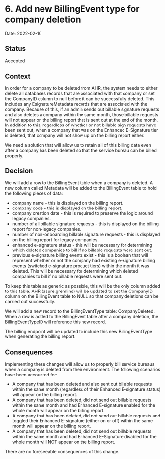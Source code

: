 # 6. Add new BillingEvent type for company deletion

Date: 2022-02-10

## Status

Accepted

## Context

In order for a company to be deleted from AHR, the system needs to either delete all databases records that are associated with that company or set the CompanyID column to null before it can be successfully deleted. This includes any EsignatureMetadata records that are associated with the company. Because of this, if an admin sends out billable signature requests and also deletes a company within the same month, those billable requests will not appear on the billing report that is sent out at the end of the month. In addition to this, regardless of whether or not billable sign requests have been sent out, when a company that was on the Enhanced E-Signature tier is deleted, that company will not show up on the billing report either.

We need a solution that will allow us to retain all of this billing data even after a company has been deleted so that the service bureau can be billed properly.

## Decision

We will add a row to the BillingEvent table when a company is deleted. A new column called Metadata will be added to the BillingEvent table to hold the following pieces of data:

* company name - this is displayed on the billing report.
* company code - this is displayed on the billing report.
* company creation date - this is required to preserve the logic around legacy companies.
* number of all billable signature requests - this is displayed on the billing report for non-legacy companies.
* number of non-onboarding billable signature requests - this is displayed on the billing report for legacy companies.
* enhanced e-signature status - this will be necessary for determining which deleted companies to bill if no billable requests were sent out.
* previous e-signature billing events exist - this is a boolean that will represent whether or not the company had existing e-signature billing events (switched e-signature product tiers) within the month it was deleted. This will be necessary for determining which deleted companies to bill if no billable requests were sent out.

To keep this table as generic as possible, this will be the only column added to this table. AHR (asure.gremlins) will be updated to set the CompanyID column on the BillingEvent table to NULL so that company deletions can be carried out successfully.

We will add a new record to the BillingEventType table: CompanyDeleted. When a row is added to the BillingEvent table after a company deletion, the BillingEventTypeID will reference this new record.

The billing endpoint will be updated to include this new BillingEventType when generating the billing report.

## Consequences

Implementing these changes will allow us to properly bill service bureaus when a company is deleted from their environment. The following scenarios have been accounted for:

* A company that has been deleted and also sent out billable requests within the same month (regardless of their Enhanced E-signature status) will appear on the billing report.
* A company that has been deleted, did not send out billable requests within the same month and had Enhanced E-signature enabled for the whole month will appear on the billing report.
* A company that has been deleted, did not send out billable requests and toggled their Enhanced E-signature (either on or off) within the same month will appear on the billing report.
* A company that has been deleted, did not send out billable requests within the same month and had Enhanced E-Signature disabled for the whole month will NOT appear on the billing report.

There are no foreseeable consequences of this change.
